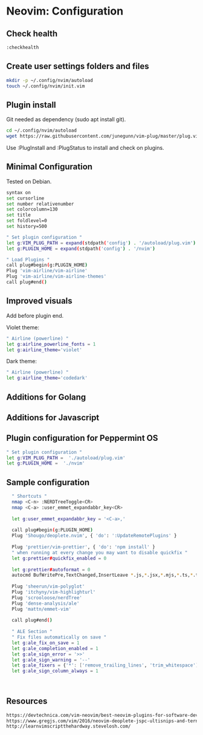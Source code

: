 # Neovim: Configuration

## Check health
```bash
:checkhealth
```

## Create user settings folders and files
```bash
mkdir -p ~/.config/nvim/autoload
touch ~/.config/nvim/init.vim
```

## Plugin install
Git needed as dependency (sudo apt install git).

```bash
cd ~/.config/nvim/autoload
wget https://raw.githubusercontent.com/junegunn/vim-plug/master/plug.vim
```
Use :PlugInstall and :PlugStatus to install and check on plugins. 

## Minimal Configuration
Tested on Debian.

```bash
syntax on
set cursorline
set number relativenumber
set colorcolumn=130  
set title
set foldlevel=0
set history=500

" Set plugin configuration "
let g:VIM_PLUG_PATH = expand(stdpath('config') . '/autoload/plug.vim')
let g:PLUGIN_HOME = expand(stdpath('config') . '/nvim')

" Load Plugins "    
call plug#begin(g:PLUGIN_HOME)
Plug 'vim-airline/vim-airline'
Plug 'vim-airline/vim-airline-themes'
call plug#end()
```

## Improved visuals
Add before plugin end.

Violet theme:
```bash
" Airline (powerline) "
let g:airline_powerline_fonts = 1
let g:airline_theme='violet'
```

Dark theme:
```bash
" Airline (powerline) "
let g:airline_theme='codedark'
```

## Additions for Golang


## Additions for Javascript

## Plugin configuration for Peppermint OS
```bash
" Set plugin configuration "
let g:VIM_PLUG_PATH =  './autoload/plug.vim'  
let g:PLUGIN_HOME =  './nvim' 
```
## Sample configuration
```bash
  " Shortcuts "
  nmap <C-n> :NERDTreeToggle<CR>
  nmap <C-a> :user_emmet_expandabbr_key<CR>
  
  let g:user_emmet_expandabbr_key = '<C-a>,'
  
  call plug#begin(g:PLUGIN_HOME)
  Plug 'Shougo/deoplete.nvim', { 'do': ':UpdateRemotePlugins' }
  
  Plug 'prettier/vim-prettier', { 'do': 'npm install' }
  " when running at every change you may want to disable quickfix "
  let g:prettier#quickfix_enabled = 0
  
  let g:prettier#autoformat = 0
  autocmd BufWritePre,TextChanged,InsertLeave *.js,*.jsx,*.mjs,*.ts,*.tsx,*.css,*.less,*.scss,*.json,*.graphql,*.md,*.vue,*.yaml,*.html PrettierAsync
  
  Plug 'sheerun/vim-polyglot'
  Plug 'itchyny/vim-highlighturl'
  Plug 'scrooloose/nerdTree'
  Plug 'dense-analysis/ale'
  Plug 'mattn/emmet-vim'
  
  call plug#end()
  
  " ALE Section "
  " Fix files automatically on save "
  let g:ale_fix_on_save = 1
  let g:ale_completion_enabled = 1
  let g:ale_sign_error = '>>'
  let g:ale_sign_warning = '--'
  let g:ale_fixers = {'*': ['remove_trailing_lines', 'trim_whitespace'], 'javascript': ['eslint'], }
  let g:ale_sign_column_always = 1
  
  
```
## Resources
```bash
https://devtechnica.com/vim-neovim/best-neovim-plugins-for-software-development-in-2019
https://www.gregjs.com/vim/2016/neovim-deoplete-jspc-ultisnips-and-tern-a-config-for-kickass-autocompletion/
http://learnvimscriptthehardway.stevelosh.com/
```
